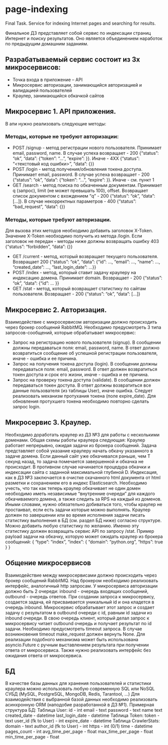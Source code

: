 # page-indexing
Final Task. Service for indexing Internet pages and searching for results. 

Финальное ДЗ представляет собой сервис по индексации страниц Интернет и поиску результатов. Оно является объединением наработок по предыдущим домашним заданиям.
## Разрабатываемый сервис состоит из 3х микросервисов:
- Точка входа в приложение – API
- Микросервис авторизации, занимающийся авторизацией и валидацией пользователей
- Краулер, занимающийся обкачкой сайтов

## Микросервис 1. API приложения.
В апи нужно реализовать следующие методы:
### Методы, которые не требуют авторизации:
- POST /signup - метод регистрации нового пользователя. Принимает email, password, name. В случае успеха возвращает - 200 {“status”: “ok”, “data”: {“token”: “...”, “expire”: <timestamp>}}. Иначе - 4ХХ {“status”: “<текстовый код ошибки>”, “data”: {}}
- POST /login - метод получения/обновления токена доступа. Принимает email, password. В случае успеха возвращает - 200 {“status”: “ok”, “data”: {“token”: “...”, “expire”: <timestamp>}}. Иначе - см. пункт 1
- GET /search - метод поиска по обкаченным документам. Принимает q (запрос), limit (не может превышать 100), offset. Возвращает список документом с вхождением “q” - 200 {“status”: “ok”, “data”: [...]}. В случае некорректных параметров - 400 {“status”: “bad_request”, “data”: {}}

### Методы, которые требуют авторизации. 
Для вызова этих методов необходимо добавить заголовок X-Token. Значение X-Token необходимо получить из метода /login. Если заголовок не передан - методы ниже должны возвращать ошибку 403 {“status”: “forbidden”, “data”: {}}
- GET /current - метод, который возвращает текущего пользователя. Возвращает 200 {“status”: “ok”, “data”: {“id”: …, “email”:  …, “name”: …, “created_date”: …, “last_login_date”: …}}
- POST /index - метод, который ставит задачу краулеру на индексацию домена. Принимает domain. Возвращает - 200 {“status”: “ok”, “data”: {“id”: … }}
- GET /stat - метод, который возвращает статистику по сайтам пользователя. Возвращает - 200 {“status”: “ok”, “data”: [...]}

## Микросервис 2. Авторизация.
Взаимодействие с микросервисом авторизации должно происходить через брокер сообщений RabbitMQ.
Необходимо предусмотреть 3 типа запросов-сообщений, которые обрабатывает микросервис:
- Запрос на регистрацию нового пользователя (signup). В сообщении должны передаваться поля: email, password, name. В ответ должно возвратиться сообщение об успешной регистрации пользователя, иначе - ошибка и ее причина.
- Запрос на получения токена доступа (login). В сообщении должны передаваться поля: email, password. В ответ должен возвратиться токен доступа и срок его жизни, иначе - ошибка и ее причина.
- Запрос на проверку токена доступа (validate). В сообщении должен передаваться токен доступа. В ответ должны возвратиться все данные пользователя (из таблицы User), иначе ошибка.
Следует реализовать механизм протухания токена (поле expire_date). Для обновления протухшего токена необходимо повторно сделать запрос login.

## Микросервис 3. Краулер.
Необходимо доработать краулер из ДЗ №3 для работы с несколькими доменами.
Общая схемы работы краулера следующая:
Краулер работает непрерывно, ожидая задачи из брокера сообщений. Задача представляет собой указание краулеру начать обкачу указанного в задаче домена. Если данный сайт уже обкачивался раньше, чем T секунд назад, то задача помечается завершенной и обкачка не происходит. В противном случае начинается процедура обкачки и индексации сайта с заданной максимальной глубиной D.
Индексация, как в ДЗ №3 заключается в очистке скачанного html документа от html разметки и сохранением его в индекс Elasticsearch.
Необходимо учесть, что так как теперь краулер обкачивает не один домен необходимо иметь независимые “внутренние очереди” для каждого обкачиваемого домена, а также следить за RPS на каждый из доменов. Иными словами, нужно обязательно добиваться того, чтобы краулер не простаивал, если есть задачи которые можно выполнять.
Краулер должен по завершении или во время исполнения задачи писать статистику выполнения в БД (см. раздел БД ниже) согласно структуре. Можно добавить любую статистику по желанию. Именно эту статистику должен возвращать сервис API по запросу /stat.
Пример payload задачи на обкачку, которую может ожидать краулер из брокера сообщений:
{
    “type”: “index”,
    “index”: {
        “domain”: “python.org”,
        “https”: true
    }
}

## Общение микросервисов
Взаимодействие между микросервисами должно происходить через брокер сообщений RabbitMQ. Над брокером необходимо реализовать интерфейс, аналогичный http запросам.
У микросервиса авторизации должно быть 2 очереди: inbound - очередь входящих сообщений, outbound - очередь ответов. При создании запроса к микросервису, создается задача, ей присваивается уникальный id и она кладется в очередь inbound. Микросервис обрабатывает этот запрос и создает задачу с результатом в outbound очереди с id, равным id задачи из inbound очереди. В свою очередь клиент, который делал запрос к микросервису читает outbound очередь и получает результат по id задачи. Необходимо предусмотреть timeout запроса. В случае возникновения timeout make_request должен вернуть None.
Для реализации подобного механизма может быть использована asyncio.Future с ручным выставлением результата при получении ответа от микросервиса.
Также нужно реализовать интерфейс без ожидания ответа от микросервиса.

## БД
В качестве базы данных для хранения пользователей и статистики краулера можно использовать любую современную SQL или NoSQL СУБД (MySQL, PostgreSQL, MongoDB, Redis, Tarantool, ...)
Для взаимодействия с выбранной базой данных необходимо реализовать асинхронную ORM (наподобие разработанной в ДЗ №1).
Примерная структура БД:
Таблица User:
id - int
email - text
password - text
name text
created_date - datetime
last_login_date - datetime
Таблица Token:
token - text
user_id (fk to User) - int
expire_date - datetime
Таблица CrawlerStats:
domain - text
author_id (fk to User) - int
https - int (0/1)
time - datetime
pages_count - int
avg_time_per_page - float
max_time_per_page - float
min_time_per_page - float
